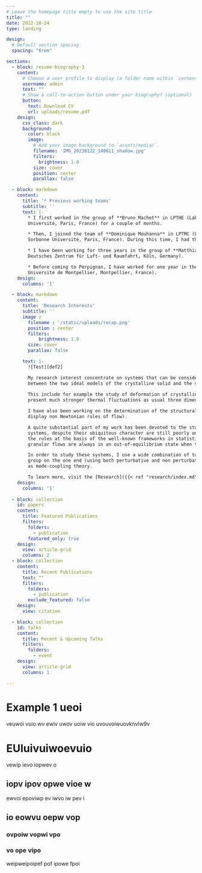 ```yaml
---
# Leave the homepage title empty to use the site title
title: ""
date: 2022-10-24
type: landing

design:
  # Default section spacing
  spacing: "6rem"

sections:
  - block: resume-biography-3
    content:
      # Choose a user profile to display (a folder name within `content/authors/`)
      username: admin
      text: ""
      # Show a call-to-action button under your biography? (optional)
      button:
        text: Download CV
        url: uploads/resume.pdf
    design:
      css_class: dark
      background:
        color: black
        image:
          # Add your image background to `assets/media/`.
          filename: 'IMG_20230122_140611_shadow.jpg'
          filters:
            brightness: 1.0
          size: cover
          position: center
          parallax: false

  - block: markdown
    content:
      title: '* Previous working teams'
      subtitle: ''
      text: |-
        * I first worked in the group of **Bruno Machet** in LPTHE (Laboratoire de Physique Théorique des Hautes Énergies, Sorbonne
        Université, Paris, France) for a couple of months.

        * Then, I joined the team of **Dominique Mouhanna** in LPTMC (Laboratoire de Physique Théorique de la Matière Condensée,
        Sorbonne Université, Paris, France). During this time, I had the chance to collaborate with **Sofian Teber** from LPTHE (Paris).

        * I have been working for three years in the group of **Matthias Sperl** (Institut für Materialphysik im Weltraum,
        Deutsches Zentrum für Luft- und Raumfahrt, Köln, Germany).

        * Before coming to Perpignan, I have worked for one year in the group of **Ludovic Berthier** in L2C (Laboratoire Charles Coulomb,
        Université de Montpellier, Montpellier, France).
    design:
      columns: '1'

  - block: markdown
    content:
      title: 'Research Interests'
      subtitle: ''
      image :
        filename : '/static/uploads/recap.png'
        position : center
        filters:
            brightness: 1.0
        size: cover
        parallax: false        

      text: |-
        ![Test][def2]

        My research interest concentrate on systems that can be considered as holding an intermediate position
        between the two ideal models of the crystalline solid and the simple liquid.
        
        This include for example the study of deformation of crystalline membrane, which, because of their bidemensional character
        present much stronger thermal fluctuations as usual three dimensional solids, and therefore display unconventional elasticity.

        I have also been working on the determination of the structural and rheological properties of complex fluids (that typically
        display non Newtonian rules of flow).

        A quite substantial part of my work has been devoted to the study of the flow properties of granular liquids. These
        systems, despite their ubiquitous character are still poorly understood today because, on the formal level, they escape
        the rules at the basis of the well-known frameworks in statistical physics (the granular particles being dissipative,
        granular flows are always in an out-of-equilibrium state when they are not at rest).

        In order to study these systems, I use a wide combination of tools, mostly from statistical field theory and the renormalisation
        group on the one end (using both perturbative and non perturbative schemes), but also methods from the physics of liquids such
        as mode-coupling theory.

        To learn more, visit the [Research]({{< ref "research/index.md" >}}) {{< ref "research/index.md" >}} {{< ref "research/" >}} section.
    design:
      columns: '1'
      
  - block: collection
    id: papers
    content:
      title: Featured Publications
      filters:
        folders:
          - publication
        featured_only: true
    design:
      view: article-grid
      columns: 2
  - block: collection
    content:
      title: Recent Publications
      text: ""
      filters:
        folders:
          - publication
        exclude_featured: false
    design:
      view: citation

  - block: collection
    id: talks
    content:
      title: Recent & Upcoming Talks
      filters:
        folders:
          - event
    design:
      view: article-grid
      columns: 1

---
```



# Example 1 ueoi 

 veuwoi vuio wv
  ewiv uwov uoiw vio 
  uvouvoiwuovknvlw9v

# EUIuivuiwoevuio
 vewip ievo iopwev o
 ## iopv ipov opwe vioe w

 ewvoi epoviwp ev
 iwvo iw
 pev i 
 ## io eowvu oepw vop

 ### ovpoiw vopwi vpo 

 ### vo ope vipo 
 weipweipoipef pof ipowe fpoi 

[def]: /static/uploads/recap.png
[def2]: /static/uploads/recap.png